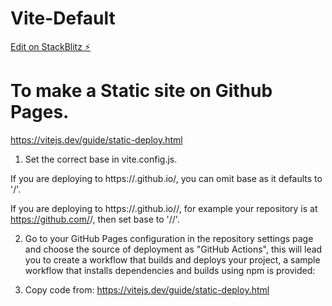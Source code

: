 # Vite-Default

[Edit on StackBlitz ⚡️](https://stackblitz.com/edit/vitejs-vite-bythgn)

# To make a Static site on Github Pages.

https://vitejs.dev/guide/static-deploy.html

1. Set the correct base in vite.config.js.

If you are deploying to https://<USERNAME>.github.io/, you can omit base as it defaults to '/'.

If you are deploying to https://<USERNAME>.github.io/<REPO>/, for example your repository is at https://github.com/<USERNAME>/<REPO>, then set base to '/<REPO>/'.

2. Go to your GitHub Pages configuration in the repository settings page and choose the source of deployment as "GitHub Actions", this will lead you to create a workflow that builds and deploys your project, a sample workflow that installs dependencies and builds using npm is provided:

3. Copy code from:
   https://vitejs.dev/guide/static-deploy.html
